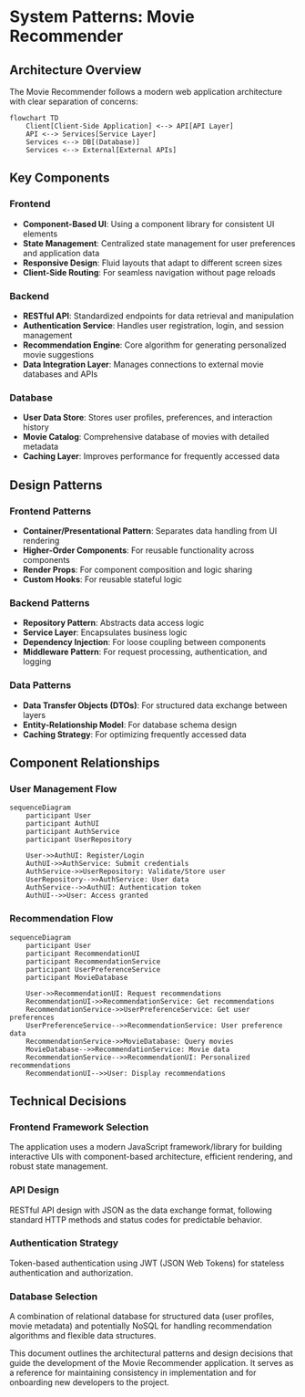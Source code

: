 # System Patterns: Movie Recommender

## Architecture Overview
The Movie Recommender follows a modern web application architecture with clear separation of concerns:

```mermaid
flowchart TD
    Client[Client-Side Application] <--> API[API Layer]
    API <--> Services[Service Layer]
    Services <--> DB[(Database)]
    Services <--> External[External APIs]
```

## Key Components

### Frontend
- **Component-Based UI**: Using a component library for consistent UI elements
- **State Management**: Centralized state management for user preferences and application data
- **Responsive Design**: Fluid layouts that adapt to different screen sizes
- **Client-Side Routing**: For seamless navigation without page reloads

### Backend
- **RESTful API**: Standardized endpoints for data retrieval and manipulation
- **Authentication Service**: Handles user registration, login, and session management
- **Recommendation Engine**: Core algorithm for generating personalized movie suggestions
- **Data Integration Layer**: Manages connections to external movie databases and APIs

### Database
- **User Data Store**: Stores user profiles, preferences, and interaction history
- **Movie Catalog**: Comprehensive database of movies with detailed metadata
- **Caching Layer**: Improves performance for frequently accessed data

## Design Patterns

### Frontend Patterns
- **Container/Presentational Pattern**: Separates data handling from UI rendering
- **Higher-Order Components**: For reusable functionality across components
- **Render Props**: For component composition and logic sharing
- **Custom Hooks**: For reusable stateful logic

### Backend Patterns
- **Repository Pattern**: Abstracts data access logic
- **Service Layer**: Encapsulates business logic
- **Dependency Injection**: For loose coupling between components
- **Middleware Pattern**: For request processing, authentication, and logging

### Data Patterns
- **Data Transfer Objects (DTOs)**: For structured data exchange between layers
- **Entity-Relationship Model**: For database schema design
- **Caching Strategy**: For optimizing frequently accessed data

## Component Relationships

### User Management Flow
```mermaid
sequenceDiagram
    participant User
    participant AuthUI
    participant AuthService
    participant UserRepository
    
    User->>AuthUI: Register/Login
    AuthUI->>AuthService: Submit credentials
    AuthService->>UserRepository: Validate/Store user
    UserRepository-->>AuthService: User data
    AuthService-->>AuthUI: Authentication token
    AuthUI-->>User: Access granted
```

### Recommendation Flow
```mermaid
sequenceDiagram
    participant User
    participant RecommendationUI
    participant RecommendationService
    participant UserPreferenceService
    participant MovieDatabase
    
    User->>RecommendationUI: Request recommendations
    RecommendationUI->>RecommendationService: Get recommendations
    RecommendationService->>UserPreferenceService: Get user preferences
    UserPreferenceService-->>RecommendationService: User preference data
    RecommendationService->>MovieDatabase: Query movies
    MovieDatabase-->>RecommendationService: Movie data
    RecommendationService-->>RecommendationUI: Personalized recommendations
    RecommendationUI-->>User: Display recommendations
```

## Technical Decisions

### Frontend Framework Selection
The application uses a modern JavaScript framework/library for building interactive UIs with component-based architecture, efficient rendering, and robust state management.

### API Design
RESTful API design with JSON as the data exchange format, following standard HTTP methods and status codes for predictable behavior.

### Authentication Strategy
Token-based authentication using JWT (JSON Web Tokens) for stateless authentication and authorization.

### Database Selection
A combination of relational database for structured data (user profiles, movie metadata) and potentially NoSQL for handling recommendation algorithms and flexible data structures.

This document outlines the architectural patterns and design decisions that guide the development of the Movie Recommender application. It serves as a reference for maintaining consistency in implementation and for onboarding new developers to the project.
